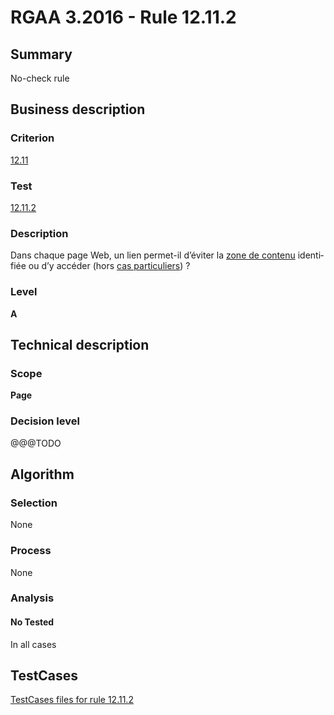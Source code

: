 # RGAA 3.2016 - Rule 12.11.2

## Summary
No-check rule


## Business description

### Criterion
[12.11](http://references.modernisation.gouv.fr/rgaa-accessibilite/2016/criteres.html#crit-12-11)

### Test
[12.11.2](http://references.modernisation.gouv.fr/rgaa-accessibilite/2016/criteres.html#test-12-11-2)

### Description
<div lang="fr">Dans chaque page Web, un lien permet-il d&#x2019;&#xE9;viter la <a href="http://references.modernisation.gouv.fr/rgaa-accessibilite/2016/glossaire.html#zone-main">zone de contenu</a> identifi&#xE9;e ou d&#x2019;y acc&#xE9;der (hors <a href="http://references.modernisation.gouv.fr/rgaa-accessibilite/2016/cas-particuliers.html#cp-12-11" title="Cas particuliers pour le crit&#xE8;re 12.11">cas particuliers</a>)&nbsp;?</div>

### Level
**A**


## Technical description

### Scope
**Page**

### Decision level
@@@TODO


## Algorithm

### Selection
None

### Process
None

### Analysis

#### No Tested
In all cases


##  TestCases

[TestCases files for rule 12.11.2](https://github.com/Asqatasun/Asqatasun/tree/develop/rules/rules-rgaa3.2016/src/test/resources/testcases/rgaa32016/Rgaa32016Rule121102/)


